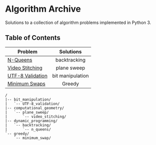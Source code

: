 # Algorithm Archive

Solutions to a collection of algorithm problems implemented in Python 3.

## Table of Contents

| Problem              | Solutions          |
| -------------------- |:------------------:|
| [N-Queens][1]        | backtracking       |
| [Video Stitching][2] | plane sweep        |
| [UTF-8 Validation][3]| bit manipulation   |
| [Minimum Swaps][4]   | Greedy             |

```text
/
|-- bit_manipulation/
|   `-- UTF-8_validation/
|-- computational_geometry/
|   `-- plane_sweep/
|       `-- video_stitching/
|-- dynamic_programming/
|   `-- backtracking/
|       `-- n_queens/
`-- greedy/
    `-- minimum_swap/
```

[1]: https://leetcode.com/problems/n-queens/
[2]: https://leetcode.com/problems/video-stitching/
[3]: https://leetcode.com/problems/utf-8-validation/
[4]: https://leetcode.com/problems/minimum-swaps-to-make-strings-equal/
